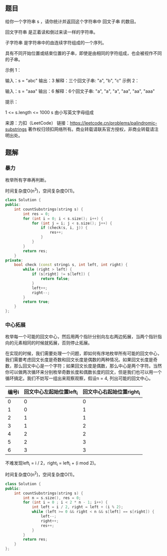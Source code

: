 ## 题目

给你一个字符串 s ，请你统计并返回这个字符串中 回文子串 的数目。

回文字符串 是正着读和倒过来读一样的字符串。

子字符串 是字符串中的由连续字符组成的一个序列。

具有不同开始位置或结束位置的子串，即使是由相同的字符组成，也会被视作不同的子串。

 

示例 1：

输入：s = "abc"
输出：3
解释：三个回文子串: "a", "b", "c"
示例 2：

输入：s = "aaa"
输出：6
解释：6个回文子串: "a", "a", "a", "aa", "aa", "aaa"


提示：

1 <= s.length <= 1000
s 由小写英文字母组成

来源：力扣（LeetCode）
链接：https://leetcode.cn/problems/palindromic-substrings
著作权归领扣网络所有。商业转载请联系官方授权，非商业转载请注明出处。

## 题解

### 暴力

枚举所有字串再判断。

时间复杂度O(n<sup>3</sup>)，空间复杂度O(1)。

```c++
class Solution {
public:
    int countSubstrings(string s) {
        int res = 0;
        for (int i = 0; i < s.size(); i++) {
            for (int j = i; j < s.size(); j++) {
                if (check(s, i, j)) {
                    res++;
                }
            }
        }
        return res;
    }
private:
    bool check (const string& s, int left, int right) {
        while (right > left) {
            if (s[right] != s[left]) {
                return false;
            }
            left++;
            right--;
        }
        return true;
    }
};
```

### 中心拓展

枚举每一个可能的回文中心，然后用两个指针分别向左右两边拓展，当两个指针指向的元素相同的时候就拓展，否则停止拓展。

在实现的时候，我们需要处理一个问题，即如何有序地枚举所有可能的回文中心，我们需要考虑回文长度是奇数和回文长度是偶数的两种情况。如果回文长度是奇数，那么回文中心是一个字符；如果回文长度是偶数，那么中心是两个字符。当然你可以做两次循环来分别枚举奇数长度和偶数长度的回文，但是我们也可以用一个循环搞定。我们不妨写一组出来观察观察，假设n = 4, 列出可能的回文中心。

| 编号i | 回文中心左起始位置left<sub>i</sub> | 回文中心右起始位置right<sub>i</sub> |
| ----- | ---------------------------------- | ----------------------------------- |
| 0     | 0                                  | 0                                   |
| 1     | 0                                  | 1                                   |
| 2     | 1                                  | 1                                   |
| 3     | 1                                  | 2                                   |
| 4     | 2                                  | 2                                   |
| 5     | 2                                  | 3                                   |
| 6     | 3                                  | 3                                   |

不难发现left<sub>i</sub> = i / 2，right<sub>i</sub> = left<sub>i</sub> + (i mod 2)。

时间复杂度O(n<sup>2</sup>)，空间复杂度O(1)。

```c++
class Solution {
public:
    int countSubstrings(string s) {
        int n = s.size(), res = 0;
        for (int i = 0 ; i < 2 * n - 1; i++) {
            int left = i / 2, right = left + (i % 2);
            while (left >= 0 && right < n && s[left] == s[right]) {
                left--;
                right++;
                res++;
            }
        }
        return res;
    }
};
```